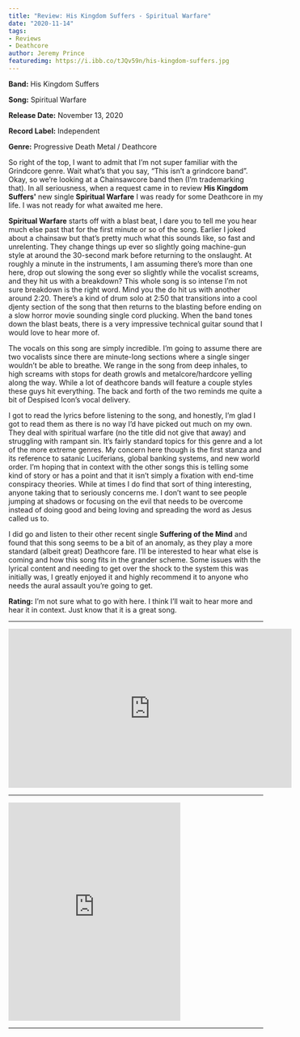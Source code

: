 ```yaml
---
title: "Review: His Kingdom Suffers - Spiritual Warfare"
date: "2020-11-14"
tags:
- Reviews
- Deathcore
author: Jeremy Prince
featuredimg: https://i.ibb.co/tJQv59n/his-kingdom-suffers.jpg
---
```


**Band:** His Kingdom Suffers

**Song:** Spiritual Warfare

**Release Date:** November 13, 2020

**Record Label:** Independent

**Genre:** Progressive Death Metal / Deathcore

So right of the top, I want to admit that I’m not super familiar with the Grindcore genre. Wait what’s that you say, “This isn’t a grindcore band”. Okay, so we’re looking at a Chainsawcore band then (I’m trademarking that). In all seriousness, when a request came in to review **His Kingdom Suffers'** new single **Spiritual Warfare** I was ready for some Deathcore in my life. I was not ready for what awaited me here.

**Spiritual Warfare** starts off with a blast beat, I dare you to tell me you hear much else past that for the first minute or so of the song. Earlier I joked about a chainsaw but that’s pretty much what this sounds like, so fast and unrelenting. They change things up ever so slightly going machine-gun style at around the 30-second mark before returning to the onslaught. At roughly a minute in the instruments, I am assuming there’s more than one here, drop out slowing the song ever so slightly while the vocalist screams, and they hit us with a breakdown? This whole song is so intense I’m not sure breakdown is the right word. Mind you the do hit us with another around 2:20. There’s a kind of drum solo at 2:50 that transitions into a cool djenty section of the song that then returns to the blasting before ending on a slow horror movie sounding single cord plucking. When the band tones down the blast beats, there is a very impressive technical guitar sound that I would love to hear more of.

The vocals on this song are simply incredible. I’m going to assume there are two vocalists since there are minute-long sections where a single singer wouldn’t be able to breathe. We range in the song from deep inhales, to high screams with stops for death growls and metalcore/hardcore yelling along the way. While a lot of deathcore bands will feature a couple styles these guys hit everything. The back and forth of the two reminds me quite a bit of Despised Icon’s vocal delivery.

I got to read the lyrics before listening to the song, and honestly, I’m glad I got to read them as there is no way I’d have picked out much on my own. They deal with spiritual warfare (no the title did not give that away) and struggling with rampant sin. It’s fairly standard topics for this genre and a lot of the more extreme genres. My concern here though is the first stanza and its reference to satanic Luciferians, global banking systems, and new world order. I’m hoping that in context with the other songs this is telling some kind of story or has a point and that it isn’t simply a fixation with end-time conspiracy theories. While at times I do find that sort of thing interesting, anyone taking that to seriously concerns me. I don’t want to see people jumping at shadows or focusing on the evil that needs to be overcome instead of doing good and being loving and spreading the word as Jesus called us to.

I did go and listen to their other recent single **Suffering of the Mind** and found that this song seems to be a bit of an anomaly, as they play a more standard (albeit great) Deathcore fare. I’ll be interested to hear what else is coming and how this song fits in the grander scheme. Some issues with the lyrical content and needing to get over the shock to the system this was initially was, I greatly enjoyed it and highly recommend it to anyone who needs the aural assault you’re going to get.

**Rating:** I’m not sure what to go with here. I think I’ll wait to hear more and hear it in context. Just know that it is a great song.

<hr>

<iframe src="https://www.youtube.com/embed/rsC95fTHczU" width="560" height="315" frameborder="0"></iframe>

<hr>

<iframe style="border: 0; width: 340px; height: 432px;" src="https://bandcamp.com/EmbeddedPlayer/track=3762919385/size=large/bgcol=ffffff/linkcol=0687f5/tracklist=false/transparent=true/" seamless><a href="https://hiskingdomsuffers1.bandcamp.com/track/spiritual-warfare">Spiritual Warfare by His Kingdom Suffers</a></iframe>

<hr>



